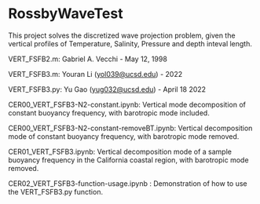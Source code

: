 # RossbyWaveTest
This project solves the discretized wave projection problem, given the vertical profiles of Temperature, Salinity, Pressure and depth inteval length.

VERT_FSFB2.m: Gabriel A. Vecchi - May 12, 1998

VERT_FSFB3.m: Youran Li (yol039@ucsd.edu) - 2022

VERT_FSFB3.py: Yu Gao (yug032@ucsd.edu) - April 18 2022

CER00_VERT_FSFB3-N2-constant.ipynb: Vertical mode decomposition of constant buoyancy frequency, with barotropic mode included.

CER00_VERT_FSFB3-N2-constant-removeBT.ipynb: Vertical decomposition mode of constant buoyancy frequency, with barotropic mode removed.

CER01_VERT_FSFB3.ipynb: Vertical decomposition mode of a sample buoyancy frequency in the California coastal region, with barotropic mode removed.

CER02_VERT_FSFB3-function-usage.ipynb :  Demonstration of how to use the VERT_FSFB3.py function.
